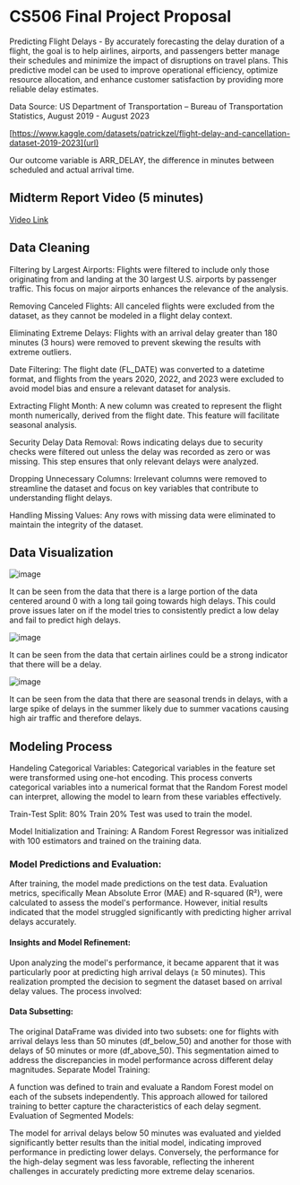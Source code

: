 # CS506 Final Project Proposal

Predicting Flight Delays - 
By accurately forecasting the delay duration of a flight, the goal is to help airlines, airports, and passengers better manage their schedules and minimize the impact of disruptions on travel plans. 
This predictive model can be used to improve operational efficiency, optimize resource allocation, and enhance customer satisfaction by providing more reliable delay estimates.

Data Source: US Department of Transportation – Bureau of Transportation Statistics, August 2019 - August 2023

[https://www.kaggle.com/datasets/patrickzel/flight-delay-and-cancellation-dataset-2019-2023](url)

Our outcome variable is ARR_DELAY, the difference in minutes between scheduled and actual arrival time.

## Midterm Report Video (5 minutes)
[Video Link](https://youtu.be/zwTngcYoQkM?feature=shared)

## Data Cleaning
Filtering by Largest Airports: Flights were filtered to include only those originating from and landing at the 30 largest U.S. airports by passenger traffic. This focus on major airports enhances the relevance of the analysis.

Removing Canceled Flights: All canceled flights were excluded from the dataset, as they cannot be modeled in a flight delay context.

Eliminating Extreme Delays: Flights with an arrival delay greater than 180 minutes (3 hours) were removed to prevent skewing the results with extreme outliers.

Date Filtering: The flight date (FL_DATE) was converted to a datetime format, and flights from the years 2020, 2022, and 2023 were excluded to avoid model bias and ensure a relevant dataset for analysis.

Extracting Flight Month: A new column was created to represent the flight month numerically, derived from the flight date. This feature will facilitate seasonal analysis.

Security Delay Data Removal: Rows indicating delays due to security checks were filtered out unless the delay was recorded as zero or was missing. This step ensures that only relevant delays were analyzed.

Dropping Unnecessary Columns: Irrelevant columns were removed to streamline the dataset and focus on key variables that contribute to understanding flight delays.

Handling Missing Values: Any rows with missing data were eliminated to maintain the integrity of the dataset.


## Data Visualization

![image](https://github.com/user-attachments/assets/e99151c9-407e-487f-98a3-256b1396cd9b)

It can be seen from the data that there is a large portion of the data centered around 0 with a long tail going towards high delays. This could prove issues later on if the model tries to consistently predict a low delay and fail to predict high delays. 

![image](https://github.com/user-attachments/assets/213f3849-26e3-487a-8d1c-c1241c0f0bad)

It can be seen from the data that certain airlines could be a strong indicator that there will be a delay. 

![image](https://github.com/user-attachments/assets/5a1ba5b8-664f-4a04-9a62-0f7492f1a500)

It can be seen from the data that there are seasonal trends in delays, with a large spike of delays in the summer likely due to summer vacations causing high air traffic and therefore delays. 

## Modeling Process

Handeling Categorical Variables: Categorical variables in the feature set were transformed using one-hot encoding. This process converts categorical variables into a numerical format that the Random Forest model can interpret, allowing the model to learn from these variables effectively.

Train-Test Split: 80% Train 20% Test was used to train the model. 

Model Initialization and Training: A Random Forest Regressor was initialized with 100 estimators and trained on the training data. 

### Model Predictions and Evaluation:

After training, the model made predictions on the test data. Evaluation metrics, specifically Mean Absolute Error (MAE) and R-squared (R²), were calculated to assess the model's performance. However, initial results indicated that the model struggled significantly with predicting higher arrival delays accurately.


#### Insights and Model Refinement:
Upon analyzing the model's performance, it became apparent that it was particularly poor at predicting high arrival delays (≥ 50 minutes). This realization prompted the decision to segment the dataset based on arrival delay values. The process involved:

#### Data Subsetting:

The original DataFrame was divided into two subsets: one for flights with arrival delays less than 50 minutes (df_below_50) and another for those with delays of 50 minutes or more (df_above_50). This segmentation aimed to address the discrepancies in model performance across different delay magnitudes.
Separate Model Training:

A function was defined to train and evaluate a Random Forest model on each of the subsets independently. This approach allowed for tailored training to better capture the characteristics of each delay segment.
Evaluation of Segmented Models:

The model for arrival delays below 50 minutes was evaluated and yielded significantly better results than the initial model, indicating improved performance in predicting lower delays. Conversely, the performance for the high-delay segment was less favorable, reflecting the inherent challenges in accurately predicting more extreme delay scenarios.
